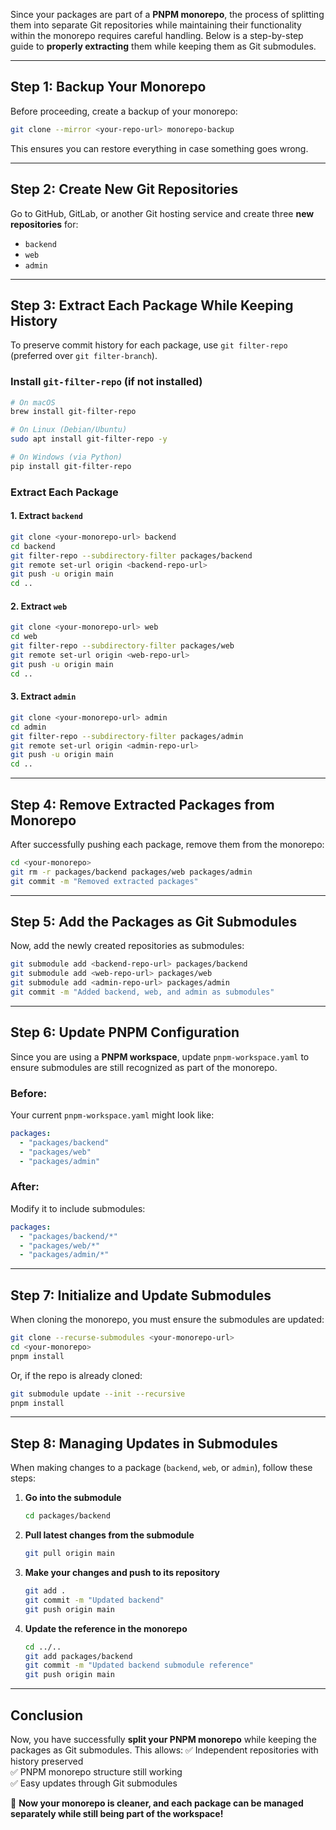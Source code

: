 Since your packages are part of a **PNPM monorepo**, the process of splitting them into separate Git repositories while maintaining their functionality within the monorepo requires careful handling. Below is a step-by-step guide to **properly extracting** them while keeping them as Git submodules.

---

## **Step 1: Backup Your Monorepo**
Before proceeding, create a backup of your monorepo:
```sh
git clone --mirror <your-repo-url> monorepo-backup
```
This ensures you can restore everything in case something goes wrong.

---

## **Step 2: Create New Git Repositories**
Go to GitHub, GitLab, or another Git hosting service and create three **new repositories** for:
- `backend`
- `web`
- `admin`

---

## **Step 3: Extract Each Package While Keeping History**
To preserve commit history for each package, use `git filter-repo` (preferred over `git filter-branch`).

### **Install `git-filter-repo` (if not installed)**
```sh
# On macOS
brew install git-filter-repo

# On Linux (Debian/Ubuntu)
sudo apt install git-filter-repo -y

# On Windows (via Python)
pip install git-filter-repo
```

### **Extract Each Package**
#### **1. Extract `backend`**
```sh
git clone <your-monorepo-url> backend
cd backend
git filter-repo --subdirectory-filter packages/backend
git remote set-url origin <backend-repo-url>
git push -u origin main
cd ..
```

#### **2. Extract `web`**
```sh
git clone <your-monorepo-url> web
cd web
git filter-repo --subdirectory-filter packages/web
git remote set-url origin <web-repo-url>
git push -u origin main
cd ..
```

#### **3. Extract `admin`**
```sh
git clone <your-monorepo-url> admin
cd admin
git filter-repo --subdirectory-filter packages/admin
git remote set-url origin <admin-repo-url>
git push -u origin main
cd ..
```

---

## **Step 4: Remove Extracted Packages from Monorepo**
After successfully pushing each package, remove them from the monorepo:
```sh
cd <your-monorepo>
git rm -r packages/backend packages/web packages/admin
git commit -m "Removed extracted packages"
```

---

## **Step 5: Add the Packages as Git Submodules**
Now, add the newly created repositories as submodules:
```sh
git submodule add <backend-repo-url> packages/backend
git submodule add <web-repo-url> packages/web
git submodule add <admin-repo-url> packages/admin
git commit -m "Added backend, web, and admin as submodules"
```

---

## **Step 6: Update PNPM Configuration**
Since you are using a **PNPM workspace**, update `pnpm-workspace.yaml` to ensure submodules are still recognized as part of the monorepo.

### **Before:**
Your current `pnpm-workspace.yaml` might look like:
```yaml
packages:
  - "packages/backend"
  - "packages/web"
  - "packages/admin"
```

### **After:**
Modify it to include submodules:
```yaml
packages:
  - "packages/backend/*"
  - "packages/web/*"
  - "packages/admin/*"
```

---

## **Step 7: Initialize and Update Submodules**
When cloning the monorepo, you must ensure the submodules are updated:
```sh
git clone --recurse-submodules <your-monorepo-url>
cd <your-monorepo>
pnpm install
```
Or, if the repo is already cloned:
```sh
git submodule update --init --recursive
pnpm install
```

---

## **Step 8: Managing Updates in Submodules**
When making changes to a package (`backend`, `web`, or `admin`), follow these steps:

1. **Go into the submodule**
   ```sh
   cd packages/backend
   ```

2. **Pull latest changes from the submodule**
   ```sh
   git pull origin main
   ```

3. **Make your changes and push to its repository**
   ```sh
   git add .
   git commit -m "Updated backend"
   git push origin main
   ```

4. **Update the reference in the monorepo**
   ```sh
   cd ../..
   git add packages/backend
   git commit -m "Updated backend submodule reference"
   git push origin main
   ```

---

## **Conclusion**
Now, you have successfully **split your PNPM monorepo** while keeping the packages as Git submodules. This allows:
✅ Independent repositories with history preserved  
✅ PNPM monorepo structure still working  
✅ Easy updates through Git submodules  

🚀 **Now your monorepo is cleaner, and each package can be managed separately while still being part of the workspace!**

